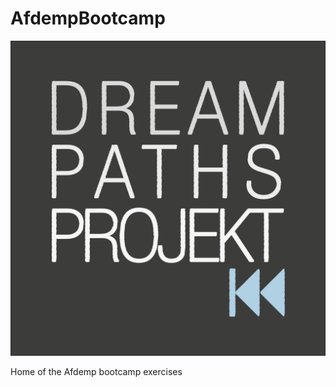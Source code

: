 # AfdempBootcamp

![dreamPathsProjekt](/Resources/DreamPathsLogo.svg?style=centerme)

Home of the Afdemp bootcamp exercises
